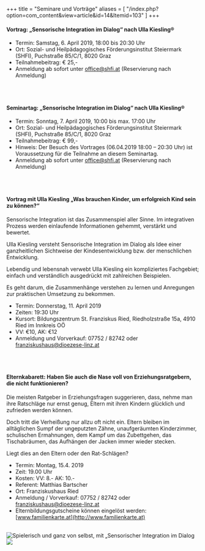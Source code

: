 +++
title = "Seminare und Vorträge"
aliases = [
  "/index.php?option=com_content&view=article&id=14&Itemid=103"
]
+++

<h4>Vortrag: „Sensorische Integration im Dialog“ nach Ulla Kiesling®</h4>

 - Termin: Samstag, 6. April 2019, 18:00 bis 20:30 Uhr
 - Ort: Sozial- und Heilpädagogisches Förderungsinstitut Steiermark (SHFI), Puchstraße 85/C/1, 8020 Graz
 - Teilnahmebeitrag: € 25,-
 - Anmeldung ab sofort unter [office@shfi.at](mailto:office@shfi.at) (Reservierung nach Anmeldung)

<br /><br />


<h4>Seminartag: „Sensorische Integration im Dialog“ nach Ulla Kiesling®</h4>

 - Termin: Sonntag, 7. April 2019, 10:00 bis max. 17:00 Uhr
 - Ort: Sozial- und Heilpädagogisches Förderungsinstitut Steiermark (SHFI), Puchstraße 85/C/1, 8020 Graz
 - Teilnahmebeitrag: € 99,-
 - Hinweis: Der Besuch des Vortrages (06.04.2019 18:00 – 20:30 Uhr) ist Voraussetzung für die Teilnahme an diesem Seminartag.
 - Anmeldung ab sofort unter [office@shfi.at](mailto:office@shfi.at) (Reservierung nach Anmeldung)

<br /><br />


<h4>Vortrag mit Ulla Kiesling „Was brauchen Kinder, um erfolgreich Kind sein zu können?“</h4>

Sensorische Integration ist das Zusammenspiel aller Sinne. Im integrativen Prozess werden einlaufende Informationen gehemmt, verstärkt und bewertet.

Ulla Kiesling versteht Sensorische Integration im Dialog als Idee einer ganzheitlichen Sichtweise der Kindesentwicklung bzw. der menschlichen Entwicklung.

Lebendig und lebensnah verwebt Ulla Kiesling ein kompliziertes Fachgebiet; einfach und verständlich ausgedrückt mit zahlreichen Beispielen.

Es geht darum, die Zusammenhänge verstehen zu lernen und Anregungen zur praktischen Umsetzung zu bekommen.

  - Termin: Donnerstag, 11. April 2019
  - Zeiten: 19:30 Uhr
  - Kursort: Bildungszentrum St. Franziskus Ried, Riedholzstraße 15a, 4910 Ried im Innkreis OÖ
  - VV: €10, AK: €12
  - Anmeldung und Vorverkauf: 07752 / 82742 oder [franziskushaus@dioezese-linz.at](mailto:franziskushaus@dioezese-linz.at)


<br />
<br />


<h4>Elternkabarett: Haben Sie auch die Nase voll von Erziehungsratgebern, die nicht funktionieren?</h4>

Die meisten Ratgeber in Erziehungsfragen suggerieren, dass, nehme man ihre Ratschläge nur ernst genug, Eltern mit ihren Kindern glücklich und zufrieden werden können.

Doch tritt die Verheißung nur allzu oft nicht ein. Eltern bleiben im alltäglichen Sumpf der ungeputzten Zähne, unaufgeräumten Kinderzimmer, schulischen Ermahnungen, dem Kampf um das Zubettgehen, das Tischabräumen, das Aufhängen der Jacken immer wieder stecken.

Liegt dies an den Eltern oder den Rat-Schlägen?

  - Termin: Montag, 15.4. 2019
  - Zeit: 19.00 Uhr
  - Kosten: VV: 8.- AK: 10.-
  - Referent: Matthias Bartscher
  - Ort: Franziskushaus Ried
  - Anmeldung / Vorverkauf: 07752 / 82742 oder [franziskushaus@dioezese-linz.at](mailto:franziskushaus@dioezese-linz.at)
  - Elternbildungsgutscheine können eingelöst werden: [www.familienkarte.at](http://www.familienkarte.at)

<br />

<div class="rounded-big">
  <img src="/si-2.jpg" alt="Spielerisch und ganz von selbst, mit „Sensorischer Integration im Dialog" nach Ulla Kiesling®" />
</div>


<img class="photo-big" src="/ulla-kiesling-praxis/ulla-kiesling-praxis-8.jpg" />
